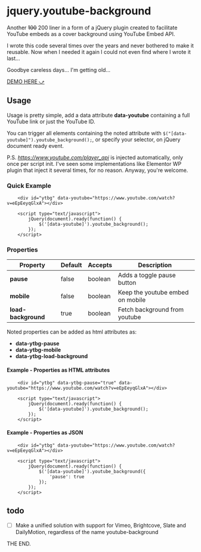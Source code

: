 # jquery.youtube-background

Another ~~100~~ 200 liner in a form of a jQuery plugin created to facilitate YouTube embeds as a cover background using YouTube Embed API.

I wrote this code several times over the years and never bothered to make it reusable. Now when I needed it again I could not even find where I wrote it last...

Goodbye careless days... I'm getting old...

[DEMO HERE ⤻](http://stamat.github.io/jquery.youtube-background/)

## Usage

Usage is pretty simple, add a data attribute **data-youtube** containing a full YouTube link or just the YouTube ID.

You can trigger all elements containing the noted attribute with `$("[data-youtube]").youtube_background();`, or specify your selector, on jQuery document ready event.

P.S. *https://www.youtube.com/player_api* is injected automatically, only once per script init. I've seen some implementations like Elementor WP plugin that inject it several times, for no reason. Anyway, you're welcome.

### Quick Example

```
    <div id="ytbg" data-youtube="https://www.youtube.com/watch?v=eEpEeyqGlxA"></div>

    <script type="text/javascript">
        jQuery(document).ready(function() {
            $('[data-youtube]').youtube_background();
        });
    </script>
```
### Properties

Property | Default | Accepts | Description
-------- | ------- | ------- | -----------
**pause** | false | boolean | Adds a toggle pause button
**mobile** | false | boolean | Keep the youtube embed on mobile
**load-background** | true | boolean | Fetch background from youtube

Noted properties can be added as html attributes as:

* **data-ytbg-pause**
* **data-ytbg-mobile**
* **data-ytbg-load-background**

#### Example - Properties as HTML attributes

```
    <div id="ytbg" data-ytbg-pause="true" data-youtube="https://www.youtube.com/watch?v=eEpEeyqGlxA"></div>

    <script type="text/javascript">
        jQuery(document).ready(function() {
            $('[data-youtube]').youtube_background();
        });
    </script>
```

#### Example - Properties as JSON

```
    <div id="ytbg" data-youtube="https://www.youtube.com/watch?v=eEpEeyqGlxA"></div>

    <script type="text/javascript">
        jQuery(document).ready(function() {
            $('[data-youtube]').youtube_background({
				'pause': true
			});
        });
    </script>
```

## todo
- [ ] Make a unified solution with support for Vimeo, Brightcove, Slate and DailyMotion, regardless of the name youtube-background

THE END.
